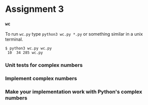# Assignment 3

### `wc`
To run `wc.py` type `python3 wc.py *.py` or something similar in a unix terminal.
```
$ python3 wc.py wc.py
 10  34 285 wc.py
```

### Unit tests for complex numbers

### Implement complex numbers

### Make your implementation work with Python's complex numbers
